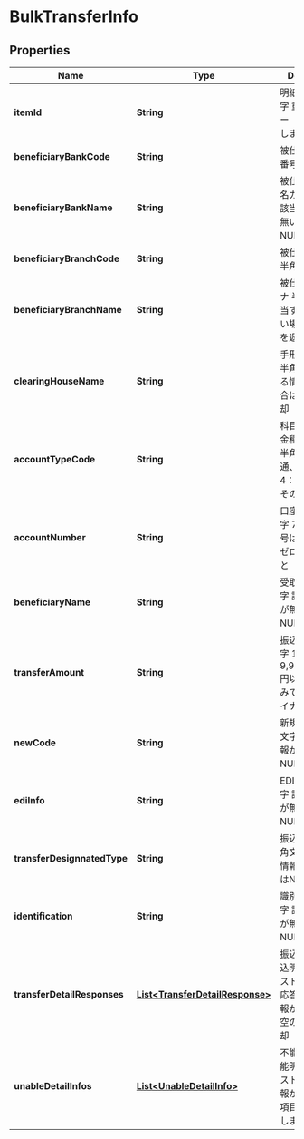 
# BulkTransferInfo

## Properties
Name | Type | Description | Notes
------------ | ------------- | ------------- | -------------
**itemId** | **String** | 明細番号 半角数字 重複/0はエラー　1～9999とします  |  [optional]
**beneficiaryBankCode** | **String** | 被仕向金融機関番号 半角数字  |  [optional]
**beneficiaryBankName** | **String** | 被仕向金融機関名カナ 半角文字 該当する情報が無い場合はNULLを返却  |  [optional]
**beneficiaryBranchCode** | **String** | 被仕向支店番号 半角数字  |  [optional]
**beneficiaryBranchName** | **String** | 被仕向支店名カナ 半角文字 該当する情報が無い場合はNULLを返却  |  [optional]
**clearingHouseName** | **String** | 手形交換所番号 半角文字 該当する情報が無い場合はNULLを返却  |  [optional]
**accountTypeCode** | **String** | 科目コード（預金種別コード） 半角数字 1：普通、2：当座、4：貯蓄、9：その他  |  [optional]
**accountNumber** | **String** | 口座番号 半角数字 7桁未満の番号は右詰で、前ゼロで埋めること  |  [optional]
**beneficiaryName** | **String** | 受取人名 半角文字 該当する情報が無い場合はNULLを返却  |  [optional]
**transferAmount** | **String** | 振込金額 半角数字 1以上9,999,999,999円以下　数値のみでカンマ、マイナス不可  |  [optional]
**newCode** | **String** | 新規コード 半角文字 該当する情報が無い場合はNULLを返却  |  [optional]
**ediInfo** | **String** | EDI情報 半角文字 該当する情報が無い場合はNULLを返却  |  [optional]
**transferDesignnatedType** | **String** | 振込指定区分 半角文字 該当する情報が無い場合はNULLを返却  |  [optional]
**identification** | **String** | 識別表示 半角文字 該当する情報が無い場合はNULLを返却  |  [optional]
**transferDetailResponses** | [**List&lt;TransferDetailResponse&gt;**](TransferDetailResponse.md) | 振込明細結果 振込明細結果のリスト 正常時のみ応答 該当する情報が無い場合は空のリストを返却  |  [optional]
**unableDetailInfos** | [**List&lt;UnableDetailInfo&gt;**](UnableDetailInfo.md) | 不能明細情報 不能明細情報のリスト 該当する情報が無い場合は項目自体を設定しません  |  [optional]



